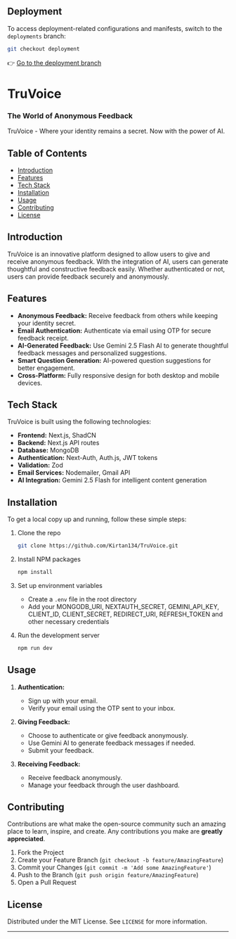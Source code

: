 ## Deployment

To access deployment-related configurations and manifests, switch to the `deployments` branch:

```bash
git checkout deployment
```

👉 [Go to the deployment branch](https://github.com/Kirtan134/TruVoice/tree/deployment)

# TruVoice

### The World of Anonymous Feedback

TruVoice - Where your identity remains a secret. Now with the power of AI.

## Table of Contents

- [Introduction](#introduction)
- [Features](#features)
- [Tech Stack](#tech-stack)
- [Installation](#installation)
- [Usage](#usage)
- [Contributing](#contributing)
- [License](#license)

## Introduction

TruVoice is an innovative platform designed to allow users to give and receive anonymous feedback. With the integration of AI, users can generate thoughtful and constructive feedback easily. Whether authenticated or not, users can provide feedback securely and anonymously.

## Features

- **Anonymous Feedback:** Receive feedback from others while keeping your identity secret.
- **Email Authentication:** Authenticate via email using OTP for secure feedback receipt.
- **AI-Generated Feedback:** Use Gemini 2.5 Flash AI to generate thoughtful feedback messages and personalized suggestions.
- **Smart Question Generation:** AI-powered question suggestions for better engagement.
- **Cross-Platform:** Fully responsive design for both desktop and mobile devices.

## Tech Stack

TruVoice is built using the following technologies:

- **Frontend:** Next.js, ShadCN
- **Backend:** Next.js API routes
- **Database:** MongoDB
- **Authentication:** Next-Auth, Auth.js, JWT tokens
- **Validation:** Zod
- **Email Services:** Nodemailer, Gmail API
- **AI Integration:** Gemini 2.5 Flash for intelligent content generation

## Installation

To get a local copy up and running, follow these simple steps:

1. Clone the repo
   ```sh
   git clone https://github.com/Kirtan134/TruVoice.git
   ```
2. Install NPM packages
   ```sh
   npm install
   ```
3. Set up environment variables

   - Create a `.env` file in the root directory
   - Add your MONGODB_URI, NEXTAUTH_SECRET, GEMINI_API_KEY, CLIENT_ID, CLIENT_SECRET, REDIRECT_URI, REFRESH_TOKEN and other necessary credentials

4. Run the development server
   ```sh
   npm run dev
   ```

## Usage

1. **Authentication:**

   - Sign up with your email.
   - Verify your email using the OTP sent to your inbox.

2. **Giving Feedback:**

   - Choose to authenticate or give feedback anonymously.
   - Use Gemini AI to generate feedback messages if needed.
   - Submit your feedback.

3. **Receiving Feedback:**
   - Receive feedback anonymously.
   - Manage your feedback through the user dashboard.

## Contributing

Contributions are what make the open-source community such an amazing place to learn, inspire, and create. Any contributions you make are **greatly appreciated**.

1. Fork the Project
2. Create your Feature Branch (`git checkout -b feature/AmazingFeature`)
3. Commit your Changes (`git commit -m 'Add some AmazingFeature'`)
4. Push to the Branch (`git push origin feature/AmazingFeature`)
5. Open a Pull Request

## License

Distributed under the MIT License. See `LICENSE` for more information.

---
